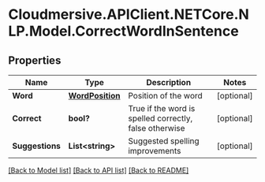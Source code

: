 # Cloudmersive.APIClient.NETCore.NLP.Model.CorrectWordInSentence
## Properties

Name | Type | Description | Notes
------------ | ------------- | ------------- | -------------
**Word** | [**WordPosition**](WordPosition.md) | Position of the word | [optional] 
**Correct** | **bool?** | True if the word is spelled correctly, false otherwise | [optional] 
**Suggestions** | **List&lt;string&gt;** | Suggested spelling improvements | [optional] 

[[Back to Model list]](../README.md#documentation-for-models) [[Back to API list]](../README.md#documentation-for-api-endpoints) [[Back to README]](../README.md)

